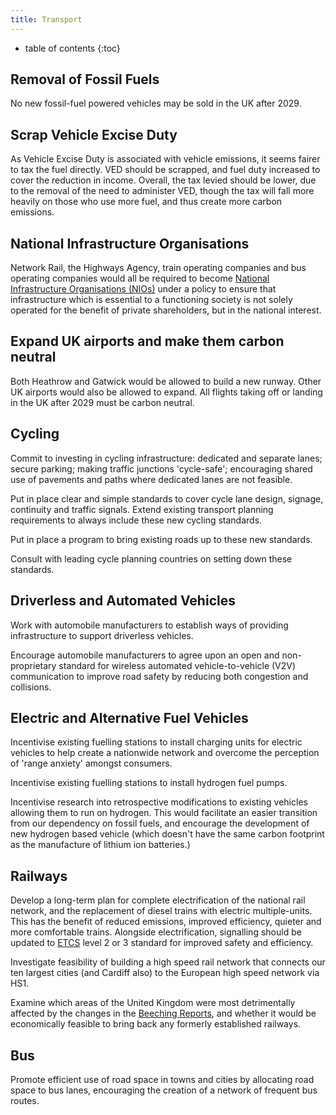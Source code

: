 ```yaml
---
title: Transport
---
```


* table of contents
{:toc}

## Removal of Fossil Fuels

No new fossil-fuel powered vehicles may be sold in the UK after 2029.

## Scrap Vehicle Excise Duty

As Vehicle Excise Duty is associated with vehicle emissions, it seems fairer to tax
the fuel directly. VED should be scrapped, and fuel duty increased to cover the reduction
in income. Overall, the tax levied should be lower, due to the removal of the need to administer
VED, though the tax will fall more heavily on those who use more fuel, and thus create more
carbon emissions.

## National Infrastructure Organisations

Network Rail, the Highways Agency, train operating companies and bus operating companies would all be required to become [National Infrastructure Organisations (NIOs)](infrastructure.html) under a policy to ensure that infrastructure which is essential to a functioning society is not solely operated for the benefit of private shareholders, but in the national interest.

## Expand UK airports and make them carbon neutral

Both Heathrow and Gatwick would be allowed to build a new runway. Other UK airports would also be allowed to expand. All flights taking off or landing in the UK after 2029 must be carbon neutral.

## Cycling

Commit to investing in cycling infrastructure: dedicated and separate lanes; secure parking; making traffic junctions 'cycle-safe'; encouraging shared use of pavements and paths where dedicated lanes are not feasible.

Put in place clear and simple standards to cover cycle lane design, signage, continuity and traffic signals. Extend existing transport planning requirements to always include these new cycling standards.

Put in place a program to bring existing roads up to these new standards.

Consult with leading cycle planning countries on setting down these standards.

## Driverless and Automated Vehicles

Work with automobile manufacturers to establish ways of providing infrastructure to support driverless vehicles.

Encourage automobile manufacturers to agree upon an open and non-proprietary standard for wireless automated vehicle-to-vehicle (V2V) communication to improve road safety by reducing both congestion and collisions.

## Electric and Alternative Fuel Vehicles

Incentivise existing fuelling stations to install charging units for electric vehicles to help create a nationwide network and overcome the perception of 'range anxiety' amongst consumers.

Incentivise existing fuelling stations to install hydrogen fuel pumps.

Incentivise research into retrospective modifications to existing vehicles allowing them to run on hydrogen. This would facilitate an easier transition from our dependency on fossil fuels, and encourage the development of new hydrogen based vehicle (which doesn't have the same carbon footprint as the manufacture of lithium ion batteries.)

## Railways

Develop a long-term plan for complete electrification of the national rail network, and the replacement of diesel trains with electric multiple-units. This has the benefit of reduced emissions, improved efficiency, quieter and more comfortable trains. Alongside electrification, signalling should be updated to [ETCS](http://en.wikipedia.org/wiki/European_Train_Control_System) level 2 or 3 standard for improved safety and efficiency.

Investigate feasibility of building a high speed rail network that connects our ten largest cities (and Cardiff also) to the European high speed network via HS1.

Examine which areas of the United Kingdom were most detrimentally affected by the changes in the [Beeching Reports](https://en.wikipedia.org/wiki/Beeching_cuts), and whether it would be economically feasible to bring back any formerly established railways.

## Bus

Promote efficient use of road space in towns and cities by allocating road space to bus lanes, encouraging the creation of a network of frequent bus routes.
